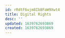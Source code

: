```yaml
---
id: rRdtF6ujm8Ib8FaW9Xwt4
title: Digital Rights
desc: ''
updated: 1639762693869
created: 1639762693869
---
```


